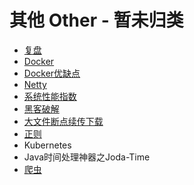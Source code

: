 # 其他 Other - 暂未归类

- [复盘](复盘.md)
- [Docker](Docker.md)
- [Docker优缺点](docker优缺点.md)
- [Netty](Netty.md)
- [系统性能指数](系统性能指数.md)
- [黑客破解](黑客破解.md)
- [大文件断点续传下载](大文件断点续传下载.md)
- [正则](正则.md)
- Kubernetes
- Java时间处理神器之Joda-Time
- [爬虫](爬虫.md)